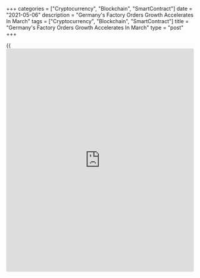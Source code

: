 +++
categories = ["Cryptocurrency", "Blockchain", "SmartContract"]
date = "2021-05-06"
description = "Germany's Factory Orders Growth Accelerates In March"
tags = ["Cryptocurrency", "Blockchain", "SmartContract"]
title = "Germany's Factory Orders Growth Accelerates In March"
type = "post"
+++

{{<iframe id="large-banner" src="https://www.bounty.group/#slide=24.0" width="100%" height="600" scrolling="no" style="border: 0px solid rgb(216, 221, 230); border-radius: 3px;">}}

Germany's factory orders growth accelerated more than expected in March,
data from Destatis revealed on Thursday.

Factory orders increased 3 percent month-on-month in March, faster than
the revised 1.4 percent increase seen in February. Orders were expected
to climb 1.7 percent.

Excluding major orders, real new orders in manufacturing were 1.6
percent higher than in the previous month.

Domestic orders were up 4.9 percent and foreign orders increased 1.6
percent in March.

On a yearly basis, new order growth increased sharply to 27.8 percent
from 5.8 percent in the previous month.

Turnover in manufacturing increased 2 percent on month, reversing a 1.8
percent fall in February.

For comments and feedback [contact](https://www.playgroundfx.com/contact/): editorial@rtt[news](https://www.letsplayfx.com/blog/forex-news-website/).com

[Economic News][1]

 **What parts of the world are seeing the best (and worst) economic
performances lately? Click[here][2] to check out our [Econ Scorecard][2]
and find out! See up-to-the-moment [ranking](https://www.playgroundfx.com/blog/crypto-exchange-ranking/)s for the best and worst
performers in [GDP][3], [unemployment rate][4], [inflation][5] and much
more.**

   1. www.rtt[news](https://www.letsplayfx.com/blog/forex-news-website/).com/Content/EconomicNews.aspx
   2. www.rtt[news](https://www.letsplayfx.com/blog/forex-news-website/).com/economic-scorecard/world-rank/unemployment-rate/highest-performance.aspx
   3. www.rtt[news](https://www.letsplayfx.com/blog/forex-news-website/).com/economic-scorecard/world-rank/GDP/highest-performance.aspx
   4. www.rtt[news](https://www.letsplayfx.com/blog/forex-news-website/).com/economic-scorecard/world-rank/unemployment-rate/lowest-performance.aspx
   5. www.rtt[news](https://www.letsplayfx.com/blog/forex-news-website/).com/economic-scorecard/world-rank/CPI/highest-performance.aspx